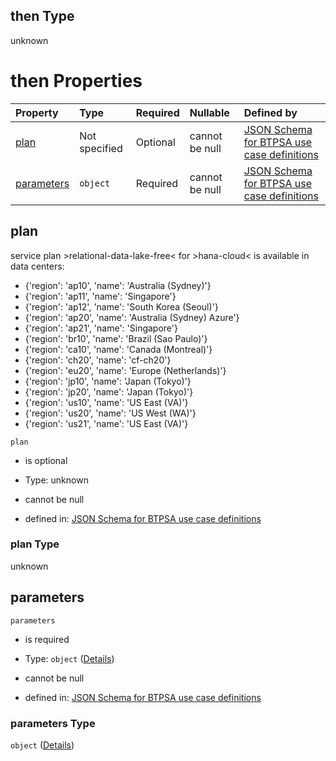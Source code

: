 ## then Type

unknown

# then Properties

| Property                  | Type          | Required | Nullable       | Defined by                                                                                                                                                                                                                                                  |
| :------------------------ | :------------ | :------- | :------------- | :---------------------------------------------------------------------------------------------------------------------------------------------------------------------------------------------------------------------------------------------------------- |
| [plan](#plan)             | Not specified | Optional | cannot be null | [JSON Schema for BTPSA use case definitions](btpsa-usecase-properties-services-items-allof-1-then-allof-40-then-allof-7-then-properties-plan.md "undefined#/properties/services/items/allOf/1/then/allOf/40/then/allOf/7/then/properties/plan")             |
| [parameters](#parameters) | `object`      | Required | cannot be null | [JSON Schema for BTPSA use case definitions](btpsa-usecase-properties-services-items-allof-1-then-allof-40-then-allof-7-then-properties-parameters.md "undefined#/properties/services/items/allOf/1/then/allOf/40/then/allOf/7/then/properties/parameters") |

## plan

service plan >relational-data-lake-free< for >hana-cloud< is available in data centers:

*   {'region': 'ap10', 'name': 'Australia (Sydney)'}
*   {'region': 'ap11', 'name': 'Singapore'}
*   {'region': 'ap12', 'name': 'South Korea (Seoul)'}
*   {'region': 'ap20', 'name': 'Australia (Sydney) Azure'}
*   {'region': 'ap21', 'name': 'Singapore'}
*   {'region': 'br10', 'name': 'Brazil (Sao Paulo)'}
*   {'region': 'ca10', 'name': 'Canada (Montreal)'}
*   {'region': 'ch20', 'name': 'cf-ch20'}
*   {'region': 'eu20', 'name': 'Europe (Netherlands)'}
*   {'region': 'jp10', 'name': 'Japan (Tokyo)'}
*   {'region': 'jp20', 'name': 'Japan (Tokyo)'}
*   {'region': 'us10', 'name': 'US East (VA)'}
*   {'region': 'us20', 'name': 'US West (WA)'}
*   {'region': 'us21', 'name': 'US East (VA)'}

`plan`

*   is optional

*   Type: unknown

*   cannot be null

*   defined in: [JSON Schema for BTPSA use case definitions](btpsa-usecase-properties-services-items-allof-1-then-allof-40-then-allof-7-then-properties-plan.md "undefined#/properties/services/items/allOf/1/then/allOf/40/then/allOf/7/then/properties/plan")

### plan Type

unknown

## parameters



`parameters`

*   is required

*   Type: `object` ([Details](btpsa-usecase-properties-services-items-allof-1-then-allof-40-then-allof-7-then-properties-parameters.md))

*   cannot be null

*   defined in: [JSON Schema for BTPSA use case definitions](btpsa-usecase-properties-services-items-allof-1-then-allof-40-then-allof-7-then-properties-parameters.md "undefined#/properties/services/items/allOf/1/then/allOf/40/then/allOf/7/then/properties/parameters")

### parameters Type

`object` ([Details](btpsa-usecase-properties-services-items-allof-1-then-allof-40-then-allof-7-then-properties-parameters.md))
